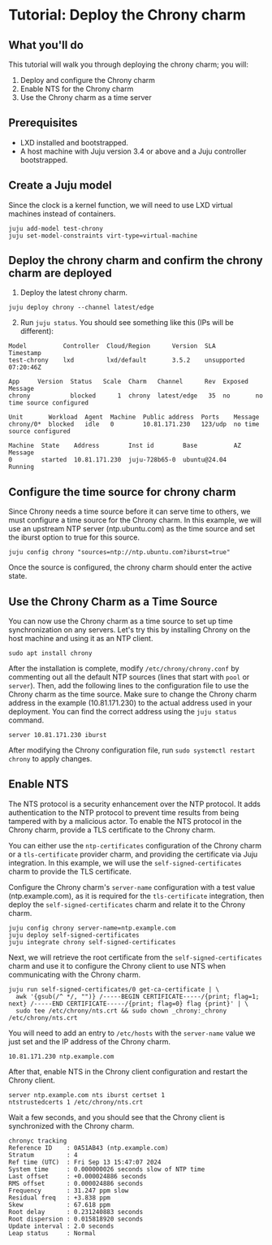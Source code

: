 # Tutorial: Deploy the Chrony charm

## What you'll do
This tutorial will walk you through deploying the chrony charm; you will:
1. Deploy and configure the Chrony charm
2. Enable NTS for the Chrony charm
3. Use the Chrony charm as a time server

## Prerequisites
* LXD installed and bootstrapped.
* A host machine with Juju version 3.4 or above and a Juju controller bootstrapped.

## Create a Juju model
Since the clock is a kernel function, we will need to use LXD virtual machines
instead of containers.
```
juju add-model test-chrony
juju set-model-constraints virt-type=virtual-machine
```

## Deploy the chrony charm and confirm the chrony charm are deployed
1. Deploy the latest chrony charm.
```
juju deploy chrony --channel latest/edge
```
2. Run `juju status`. You should see something like this (IPs will be different):
```
Model          Controller  Cloud/Region      Version  SLA          Timestamp
test-chrony    lxd         lxd/default       3.5.2    unsupported  07:20:46Z

App     Version  Status   Scale  Charm   Channel      Rev  Exposed  Message
chrony           blocked      1  chrony  latest/edge   35  no       no time source configured

Unit       Workload  Agent  Machine  Public address  Ports    Message
chrony/0*  blocked   idle   0        10.81.171.230   123/udp  no time source configured

Machine  State    Address        Inst id        Base          AZ  Message
0        started  10.81.171.230  juju-728b65-0  ubuntu@24.04      Running
```

## Configure the time source for chrony charm
Since Chrony needs a time source before it can serve time to others, 
we must configure a time source for the Chrony charm. 
In this example, we will use an upstream NTP server (ntp.ubuntu.com) 
as the time source and set the iburst option to true for this source.

```
juju config chrony "sources=ntp://ntp.ubuntu.com?iburst=true"
```

Once the source is configured, the chrony charm should enter the active state.

## Use the Chrony Charm as a Time Source
You can now use the Chrony charm as a time source to set up time synchronization
on any servers. 
Let's try this by installing Chrony on the host machine and using it as an 
NTP client.

```
sudo apt install chrony
```

After the installation is complete, modify `/etc/chrony/chrony.conf` by 
commenting out all the default NTP sources (lines that start with `pool` or 
`server`). 
Then, add the following lines to the configuration file to use the Chrony 
charm as the time source. 
Make sure to change the Chrony charm address in the example (10.81.171.230) 
to the actual address used in your deployment. 
You can find the correct address using the `juju status` command.

```
server 10.81.171.230 iburst
```

After modifying the Chrony configuration file, run `sudo systemctl restart chrony`
to apply changes.

## Enable NTS
The NTS protocol is a security enhancement over the NTP protocol. 
It adds authentication to the NTP protocol to prevent time results from being 
tampered with by a malicious actor. 
To enable the NTS protocol in the Chrony charm, provide a TLS certificate to 
the Chrony charm.

You can either use the `ntp-certificates` configuration of the Chrony charm 
or a `tls-certificate` provider charm, and providing the certificate via 
Juju integration.
In this example, we will use the `self-signed-certificates` charm to provide 
the TLS certificate. 

Configure the Chrony charm's `server-name` configuration with a test value 
(ntp.example.com), as it is required for the `tls-certificate` integration, 
then deploy the `self-signed-certificates` charm and relate it to the Chrony 
charm.

```
juju config chrony server-name=ntp.example.com
juju deploy self-signed-certificates
juju integrate chrony self-signed-certificates
```

Next, we will retrieve the root certificate from the `self-signed-certificates`
charm and use it to configure the Chrony client to use NTS when communicating 
with the Chrony charm.


```
juju run self-signed-certificates/0 get-ca-certificate | \
  awk '{gsub(/^ */, "")} /-----BEGIN CERTIFICATE-----/{print; flag=1; next} /-----END CERTIFICATE-----/{print; flag=0} flag {print}' | \
  sudo tee /etc/chrony/nts.crt && sudo chown _chrony:_chrony /etc/chrony/nts.crt
```

You will need to add an entry to `/etc/hosts` with the `server-name` value we 
just set and the IP address of the Chrony charm.

```
10.81.171.230 ntp.example.com
```

After that, enable NTS in the Chrony client configuration and restart the 
Chrony client.

```
server ntp.example.com nts iburst certset 1
ntstrustedcerts 1 /etc/chrony/nts.crt
```

Wait a few seconds, and you should see that the Chrony client is synchronized 
with the Chrony charm.

```
chronyc tracking
Reference ID    : 0A51AB43 (ntp.example.com)
Stratum         : 4
Ref time (UTC)  : Fri Sep 13 15:47:07 2024
System time     : 0.000000026 seconds slow of NTP time
Last offset     : +0.000024886 seconds
RMS offset      : 0.000024886 seconds
Frequency       : 31.247 ppm slow
Residual freq   : +3.838 ppm
Skew            : 67.618 ppm
Root delay      : 0.231240883 seconds
Root dispersion : 0.015818920 seconds
Update interval : 2.0 seconds
Leap status     : Normal
```